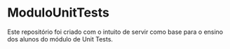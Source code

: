 # ModuloUnitTests

Este repositório foi criado com o intuito de servir como base para o ensino dos alunos do módulo de Unit Tests.
